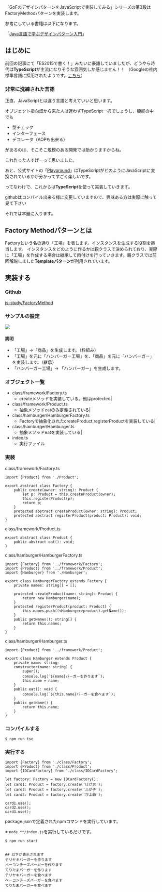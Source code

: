 「GoFのデザインパターンをJavaScriptで実装してみる」シリーズの第3段はFactoryMethodパターンを実装します。

参考にしている書籍は以下になります。

「<a href="http://www.hyuki.com/dp/" target="_blank">Java言語で学ぶデザインパターン入門</a>」

## はじめに

前回の記事にて「ES2015で書く！」みたいに豪語していましたが、どうやら時代は**TypeScript**が主流になりそうな雰囲気しか感じません！！
（Googleの社内標準言語に採用されたようです。<a href="http://www.publickey1.jp/blog/17/googletypescriptng-conf_2017.html" target="_blank">こちら</a>）

### 非常に洗練された言語

正直、JavaScriptとは違う言語と考えていいと思います。

オブジェクト指向畑から来た人は迷わずTypeScript一択でしょうし、機能の中でも

* 型チェック
* インターフェース
* デコレータ（AOPも出来る）

があるのは、そこそこ規模のある開発では助かりますからね。

これ作った人すげーって思いました。


あと、公式サイトの「<a href="https://www.typescriptlang.org/play/index.html" taget="_blank">Playground</a>」はTypeScriptがどのようにJavaScriptに変換されているかが分かってすごく楽しいです。


ってなわけで、これからは**TypeScript**を使って実装していきます。

githubはコンパイル出来る様に変更していますので、興味ある方は実際に触って見て下さい

それでは本題に入ります。

## Factory Methodパターンとは

Factoryという名の通り「工場」を表します。インスタンスを生成する役割を担当します。
インスタンスをどのように作るかは親クラスで決められており、実際に「工場」を作成する場合は継承して肉付けを行っていきます。親クラスでは前回解説しました**Templateパターン**が利用されています。

## 実装する

### Github

<a href="https://github.com/nodhy/js-study/tree/master/FactoryMethod" target="_blank">js-study/FactoryMethod</a>

### サンプルの設定

<img src="http://front-end-engineer.com/wp-content/uploads/2017/04/factoryMethod.png" />

#### 説明  
* 「工場」→「商品」を生成します。（枠組み）
* 「工場」を元に「ハンバーガー工場」を、「商品」を元に「ハンバーガー」を実装します。（継承）
* 「ハンバーガー工場」→ 「ハンバーガー」を生成します。

### オブジェクト一覧

* class/framework/Factory.ts
  * createメソッドを実装している。他はprotected|
* class/framework/Product.ts
  * 抽象メソッドeatのみ定義されている|
* class/hamburger/HamburgerFactory.ts
  * Factoryで抽象化されたcreateProduct,registerProductを実装している|
* class/hamburger/Hamburger.ts
  * 抽象メソッドeatを実装している|
* index.ts
  * 実行ファイル

### 実装

class/framework/Factory.ts
```
import {Product} from './Product';

export abstract class Factory {
    public create(owner: string): Product {
        let p: Product = this.createProduct(owner);
        this.registerProduct(p);
        return p;
    }
    protected abstract createProduct(owner: string): Product;
    protected abstract registerProduct(product: Product): void;
}
```

class/framework/Product.ts
```
export abstract class Product {
    public abstract eat(): void;
}
```

class/hamburger/HamburgerFactory.ts
```
import {Factory} from '../framework/Factory';
import {Product} from '../framework/Product';
import {Hamburger} from './Hamburger';

export class HamburgerFactory extends Factory {
    private names: string[] = [];

    protected createProduct(name: string): Product {
        return new Hamburger(name);
    }
    protected registerProduct(product: Product) {
        this.names.push((<Hamburger>product).getName());
    }
    public getNames(): string[] {
        return this.names;
    }
}
```

class/hamburger/Hamburger.ts
```
import {Product} from '../framework/Product';

export class Hamburger extends Product {
    private name: string;
    constructor(name: string) {
        super();
        console.log(`${name}バーガーを作ります`);
        this.name = name;
    }
    public eat(): void {
        console.log(`${this.name}バーガーを食べます`);
    }
    public getName() {
        return this.name;
    }
}
```

### コンパイルする

```
$ npm run tsc
```


### 実行する

```
import {Factory} from './class/Factory';
import {Product} from './class/Product';
import {IDCardFactory} from './class/IDCardFactory';

let factory: Factory = new IDCardFactory();
let card1: Product = factory.create('ほげ男');
let card2: Product = factory.create('ふが子');
let card3: Product = factory.create('ぴよ爺');

card1.use();
card2.use();
card3.use();

```

package.jsonで定義されたnpmコマンドを実行しています。

※ `node **/index.js`を実行しているだけです。
```
$ npm run start 


## 以下が表示されます
テリヤキバーガーを作ります
ベーコンチーズバーガーを作ります
てりたまバーガーを作ります
テリヤキバーガーを食べます
ベーコンチーズバーガーを食べます
てりたまバーガーを食べます

```
